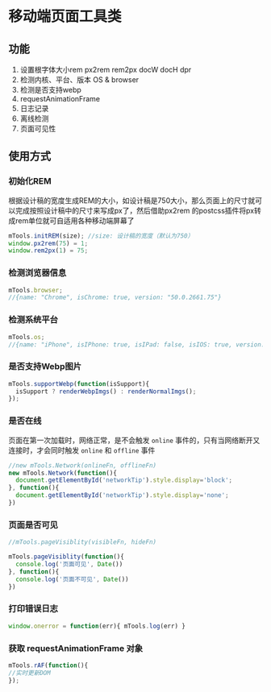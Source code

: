# 移动端页面工具类

## 功能

1. 设置根字体大小rem px2rem rem2px docW docH dpr
2. 检测内核、平台、版本 OS & browser
3. 检测是否支持webp
4. requestAnimationFrame
5. 日志记录
6. 离线检测
7. 页面可见性


## 使用方式

### 初始化REM

根据设计稿的宽度生成REM的大小，如设计稿是750大小，那么页面上的尺寸就可以完成按照设计稿中的尺寸来写成px了，然后借助px2rem 的postcss插件将px转成rem单位就可自适用各种移动端屏幕了

```javascript
mTools.initREM(size); //size: 设计稿的宽度（默认为750）
window.px2rem(75) = 1;
window.rem2px(1) = 75;
```

### 检测浏览器信息

```javascript
mTools.browser;
//{name: "Chrome", isChrome: true, version: "50.0.2661.75"}
```

### 检测系统平台

```javascript
mTools.os;
//{name: "iPhone", isIPhone: true, isIPad: false, isIOS: true, version: "9.1"}
```

### 是否支持Webp图片

```javascript
mTools.supportWebp(function(isSupport){
  isSupport ? renderWebpImgs() : renderNormalImgs();
});
```

### 是否在线

页面在第一次加载时，网络正常，是不会触发 `online` 事件的，只有当网络断开又连接时，才会同时触发 `online` 和 `offline` 事件

```javascript
//new mTools.Network(onlineFn, offlineFn)
new mTools.Network(function(){
  document.getElementById('networkTip').style.display='block';
}, function(){
  document.getElementById('networkTip').style.display='none';
})
```

### 页面是否可见

```javascript
//mTools.pageVisiblity(visibleFn, hideFn)

mTools.pageVisiblity(function(){
  console.log('页面可见', Date())
}, function(){
  console.log('页面不可见', Date())
})
```

### 打印错误日志

```javascript
window.onerror = function(err){ mTools.log(err) }
```

### 获取 requestAnimationFrame 对象

```javascript
mTools.rAF(function(){
//实时更新DOM
});
```
